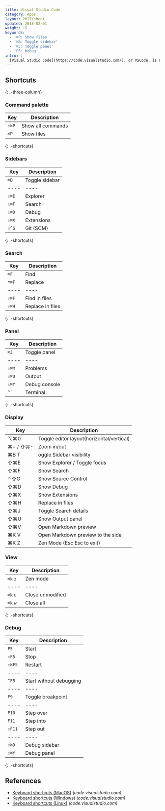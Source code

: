 ```yaml
---
title: Visual Studio Code
category: Apps
layout: 2017/sheet
updated: 2018-02-01
weight: -5
keywords:
  - '⌘P: Show files'
  - '⌘B: Toggle sidebar'
  - '⌘J: Toggle panel'
  - 'F5: Debug'
intro: |
  [Visual Studio Code](https://code.visualstudio.com/), or VSCode, is an open-source code editor. This guide targets VSCode v1.19.
---
```


## Shortcuts

{: .-three-column}

### Command palette

| Key   | Description       |
| ----- | ----------------- |
| `⇧⌘P` | Show all commands |
| `⌘P`  | Show files        |

{: .-shortcuts}

### Sidebars

| Key   | Description    |
| ----- | -------------- |
| `⌘B`  | Toggle sidebar |
| ----  | ----           |
| `⇧⌘E` | Explorer       |
| `⇧⌘F` | Search         |
| `⇧⌘D` | Debug          |
| `⇧⌘X` | Extensions     |
| `⇧^G` | Git (SCM)      |

{: .-shortcuts}

### Search

| Key   | Description      |
| ----- | ---------------- |
| `⌘F`  | Find             |
| `⌥⌘F` | Replace          |
| ----  | ----             |
| `⇧⌘F` | Find in files    |
| `⇧⌘H` | Replace in files |

{: .-shortcuts}

### Panel

| Key                        | Description   |
| -------------------------- | ------------- |
| `⌘J`                       | Toggle panel  |
| ----                       | ----          |
| `⇧⌘M`                      | Problems      |
| `⇧⌘U`                      | Output        |
| `⇧⌘Y`                      | Debug console |
| <code>^`</code> | Terminal |

{: .-shortcuts}

### Display

| Key      | Description                               |
| -------- | ----------------------------------------- |
| ⌥⌘0      | Toggle editor layout(horizontal/vertical) |
| ⌘= / ⇧⌘- | Zoom in/out                               |
| ⌘B T     | oggle Sidebar visibility                  |
| ⇧⌘E      | Show Explorer / Toggle focus              |
| ⇧⌘F      | Show Search                               |
| ⌃⇧G      | Show Source Control                       |
| ⇧⌘D      | Show Debug                                |
| ⇧⌘X      | Show Extensions                           |
| ⇧⌘H      | Replace in files                          |
| ⇧⌘J      | Toggle Search details                     |
| ⇧⌘U      | Show Output panel                         |
| ⇧⌘V      | Open Markdown preview                     |
| ⌘K V     | Open Markdown preview to the side         |
| ⌘K Z     | Zen Mode (Esc Esc to exit)                |

### View

| Key      | Description      |
| -------- | ---------------- |
| `⌘k` `z` | Zen mode         |
| ----     | ----             |
| `⌘k` `u` | Close unmodified |
| `⌘k` `w` | Close all        |

{: .-shortcuts}

### Debug

| Key    | Description             |
| ------ | ----------------------- |
| `F5`   | Start                   |
| `⇧F5`  | Stop                    |
| `⇧⌘F5` | Restart                 |
| ----   | ----                    |
| `^F5`  | Start without debugging |
| ----   | ----                    |
| `F9`   | Toggle breakpoint       |
| ----   | ----                    |
| `F10`  | Step over               |
| `F11`  | Step into               |
| `⇧F11` | Step out                |
| ----   | ----                    |
| `⇧⌘D`  | Debug sidebar           |
| `⇧⌘Y`  | Debug panel             |

{: .-shortcuts}

## References

- [Keyboard shortcuts (MacOS)](https://code.visualstudio.com/shortcuts/keyboard-shortcuts-macos.pdf) _(code.visualstudio.com)_
- [Keyboard shortcuts (Windows)](https://code.visualstudio.com/shortcuts/keyboard-shortcuts-windows.pdf) _(code.visualstudio.com)_
- [Keyboard shortcuts (Linux)](https://code.visualstudio.com/shortcuts/keyboard-shortcuts-linux.pdf) _(code.visualstudio.com)_
